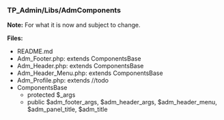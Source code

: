 ### TP_Admin/Libs/AdmComponents

**Note:** For what it is now and subject to change. 

**Files:** 
- README.md
- Adm_Footer.php: extends ComponentsBase	
- Adm_Header.php: extends ComponentsBase 	
- Adm_Header_Menu.php: extends ComponentsBase 	
- Adm_Profile.php: extends //todo
- ComponentsBase
	* protected $_args
	* public $adm_footer_args, $adm_header_args, $adm_header_menu, $adm_panel_title, $adm_title
